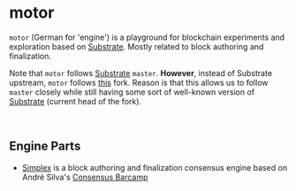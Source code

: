 # motor

`motor` (German for 'engine') is a playground for blockchain experiments and exploration based on [Substrate](https://github.com/paritytech/substrate). Mostly related to block authoring and finalization.

Note that `motor` follows [Substrate](https://github.com/paritytech/substrate) `master`. __However__, instead of Substrate upstream, `motor` follows [this](https://github.com/adoerr/substrate) fork. Reason is that this allows us to follow
`master` closely while still having some sort of well-known version of [Substrate](https://github.com/paritytech/substrate) (current head of the fork). 

<br>

## Engine Parts

* [Simplex](./simplex) is a block authoring and finalization consensus engine based on André Silva's [Consensus Barcamp](https://github.com/andresilva/substrate-consensus-barcamp)



